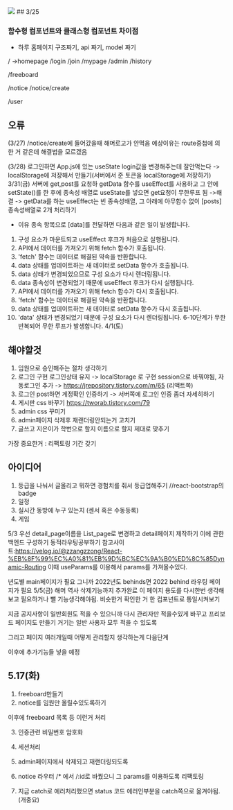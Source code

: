 <img src="https://img.shields.io/badge/react-61DAFB?style=for-the-badge&logo=react&logoColor=black">
## 3/25

### 함수형 컴포넌트와 클래스형 컴포넌트 차이점

- 하루 홈페이지 구조짜기, api 짜기, model 짜기

/ ->homepage
/login
/join
/mypage
/admin
/history

/freeboard

/notice
/notice/create

/user

## 오류

(3/27) /notice/create에 들어갔을때 해머로고가 안먹음
예상이유는 route중첩에 의한 거 같은데 해결법을 모르겠음

(3/28) 로그인하면 App.js에 있는 useState login값을 변경해주는데 잘안먹는다
-> localStorage에 저장해서 만들기(서버에서 준 토큰을 localStorage에 저장하기)
3/31(금) 서버에 get,post를 요청하 getData 함수를 useEffect를 사용하고
그 안에 setState()를 한 후에 종속성 배열로 useState를 넣으면 get요청이 무한루프 됨
->해결
-> getData를 하는 useEffect는 빈 종속성배열, 그 아래에 아무함수 없이 [posts] 종속성배열로 2개 처리하기

- 이유
  종속 항목으로 [data]를 전달하면 다음과 같은 일이 발생합니다.

1. 구성 요소가 마운트되고 useEffect 후크가 처음으로 실행됩니다.
2. API에서 데이터를 가져오기 위해 fetch 함수가 호출됩니다.
3. 'fetch' 함수는 데이터로 해결된 약속을 반환합니다.
4. data 상태를 업데이트하는 새 데이터로 setData 함수가 호출됩니다.
5. data 상태가 변경되었으므로 구성 요소가 다시 렌더링됩니다.
6. data 종속성이 변경되었기 때문에 useEffect 후크가 다시 실행됩니다.
7. API에서 데이터를 가져오기 위해 fetch 함수가 다시 호출됩니다.
8. 'fetch' 함수는 데이터로 해결된 약속을 반환합니다.
9. data 상태를 업데이트하는 새 데이터로 setData 함수가 다시 호출됩니다.
10. 'data' 상태가 변경되었기 때문에 구성 요소가 다시 렌더링됩니다.
    6-10단계가 무한 반복되어 무한 루프가 발생합니다.
    4/1(토)

## 해야할것

1. 임원으로 승인해주는 절차 생각하기
2. 로그인 구현 로그인상태 유지
   -> localStorage 로 구현 session으로 바꿔야됨, 자동로그인 추가
   -> https://jrepository.tistory.com/m/65 (리액트쪽)
3. 로그인 post하면 게정확인 인증하기
   -> 서버쪽에 로그인 인증 좀더 자세히하기
4. 게시판 css 바꾸기 https://tworab.tistory.com/79
5. admin css 꾸미기
6. admin페이지 삭제후 재랜더링안되는거 고치기
7. 글쓰고 지은이가 학번으로 할지 이름으로 할지 제대로 맞추기

가장 중요한거 : 리팩토링 기간 갖기

## 아이디어

1. 등급을 나눠서 글올리고 뭐하면 경험치를 줘서 등급업해주기
   //react-bootstrap의 badge
2. 일정
3. 실시간 동방에 누구 있는지 (센서 혹은 수동등록)
4. 게임

5/3
우선 detail_page이름을 List_page로 변경하고 detail페이지 제작하기
이에 관한 백엔드 구성하기
동적라우팅공부하기
참고사이트:https://velog.io/@zzangzzong/React-%EB%8F%99%EC%A0%81%EB%9D%BC%EC%9A%B0%ED%8C%85Dynamic-Routing
이때 useParams를 이용해서 params를 가져올수있다.

년도별 main페이지가 필요 그니까 2022년도 behinds면 2022 behind 라우팅 페이지가 필요
5/5(금)
해머 역사 삭제기능까지 추가완료
이 페이지 용도를 다시한번 생각해보고 필요하거나 뺄 기능생각해야됨.
비슷한거 확인한 거 한 컴포넌트로 통일시켜보기

지금 공지사항이 일반회원도 적을 수 있으니까 다시 관리자만 적을수있게 바꾸고
프리보드 페이지도 만들기 거기는 일반 사용자 모두 적을 수 있도록

그리고 페이지 여러개일때 어떻게 관리할지 생각하는게 다음단계

이후에 추가기능들 넣을 예정

## 5.17(화)

1. freeboard만들기
2. notice를 임원만 올릴수있도록하기

이후에 freeboard 목록 등 이런거 처리

3. 인증관련 비밀번호 암호화
4. 세션처리
5. admin페이지에서 삭제되고 재랜더링되도록

6. notice 라우터 /\* 에서 /:id로 바꿨으니 그 params를 이용하도록 리팩토링
7. 지금 catch로 에러처리했으면 status 코드 에러인부분을 catch쪽으로 옮겨야됨.(개중요)
